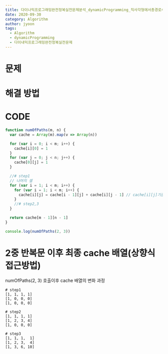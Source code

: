 ```yaml
---
title: 다이나믹프로그래밍완전정복실전문제분석_dynamicProgramming_직사각형에서총경로수구하기
date: 2020-09-30
category: Algorithm
author: jyoon
tags:
  - Algorithm
  - dynamicProgramming
  - 다이내믹프로그래밍완전정복실전문제
---
```


# 문제

# 해결 방법

# CODE

```js
function numOfPaths(m, n) {
  var cache = Array(m).map(v => Array(n))

  for (var i = 0; i < m; i++) {
    cache[i][0] = 1
  }
  for (var j = 0; j < n; j++) {
    cache[0][j] = 1
  }

  //# step1
  // 나머지 셀
  for (var i = 1; i < m; i++) {
    for (var i = 1; i < m; i++) {
      cache[i][j] = cache[i - 1][j] + cache[i][j - 1] // cache[i][j]기준 위 셀 + cache[i][j]기준 왼쪽 셀
    }
    //# step2,3
  }

  return cache[m - 1][n - 1]
}

console.log(numOfPaths(2, 3))
```

# 2중 반복문 이후 최종 cache 배열(상향식 접근방법)

numOfPaths(2, 3) 호출이후 cache 배열의 변화 과정

```
# step1
[1, 1, 1, 1]
[1, 0, 0, 0]
[1, 0, 0, 0]

# step2
[1, 1, 1, 1]
[1, 2, 3, 4]
[1, 0, 0, 0]

# step3
[1, 1, 1,  1]
[1, 2, 3,  4]
[1, 3, 6, 10]

```
